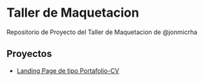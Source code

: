 # Taller de Maquetacion


Repositorio de Proyecto del Taller de Maquetacion de @jonmicrha

## Proyectos

- [Landing Page de tipo Portafolio-CV](https://mdiazl.github.io/youtube-jmircha-taller-maquetacion/portafolio_cv)